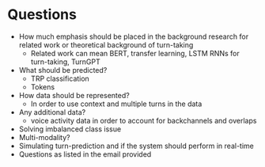 # Questions
- How much emphasis should be placed in the background research for related work or theoretical background of turn-taking
	- Related work can mean BERT, transfer learning, LSTM RNNs for turn-taking, TurnGPT
- What should be predicted?     
    - TRP classification 
    - Tokens
- How data should be represented? 
    - In order to use context and multiple turns in the data 
- Any additional data?
    - voice activity data in order to account for backchannels and overlaps
- Solving imbalanced class issue
- Multi-modality?
- Simulating turn-prediction and if the system should perform in real-time
- Questions as listed in the email provided 

